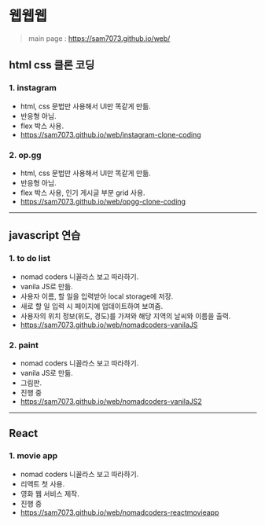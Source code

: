 # 웹웹웹

> main page : https://sam7073.github.io/web/

## html css 클론 코딩

### 1. instagram

- html, css 문법만 사용해서 UI만 똑같게 만듦.
- 반응형 아님.
- flex 박스 사용.
- https://sam7073.github.io/web/instagram-clone-coding

### 2. op.gg

- html, css 문법만 사용해서 UI만 똑같게 만듦.
- 반응형 아님.
- flex 박스 사용, 인기 게시글 부분 grid 사용.
- https://sam7073.github.io/web/opgg-clone-coding

---

## javascript 연습

### 1. to do list

- nomad coders 니꼴라스 보고 따라하기.
- vanila JS로 만듦.
- 사용자 이름, 할 일을 입력받아 local storage에 저장.
- 새로 할 일 입력 시 페이지에 업데이트하여 보여줌.
- 사용자의 위치 정보(위도, 경도)를 가져와 해당 지역의 날씨와 이름을 출력.
- https://sam7073.github.io/web/nomadcoders-vanilaJS

### 2. paint

- nomad coders 니꼴라스 보고 따라하기.
- vanila JS로 만듦.
- 그림판.
- 진행 중
- https://sam7073.github.io/web/nomadcoders-vanilaJS2

---

## React

### 1. movie app

- nomad coders 니꼴라스 보고 따라하기.
- 리액트 첫 사용.
- 영화 웹 서비스 제작.
- 진행 중
- https://sam7073.github.io/web/nomadcoders-reactmovieapp
